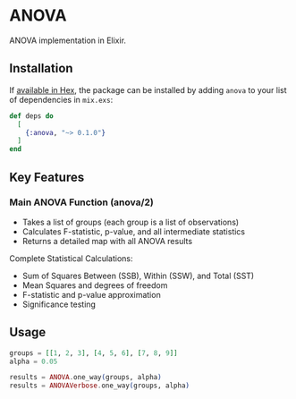 # ANOVA

ANOVA implementation in Elixir.

## Installation

If [available in Hex](https://hex.pm/docs/publish), the package can be installed by adding `anova` to your list of dependencies in `mix.exs`:

```elixir
def deps do
  [
    {:anova, "~> 0.1.0"}
  ]
end
```

## Key Features

### Main ANOVA Function (anova/2)

* Takes a list of groups (each group is a list of observations)
* Calculates F-statistic, p-value, and all intermediate statistics
* Returns a detailed map with all ANOVA results

Complete Statistical Calculations:

* Sum of Squares Between (SSB), Within (SSW), and Total (SST)
* Mean Squares and degrees of freedom
* F-statistic and p-value approximation
* Significance testing

## Usage

```elixir
groups = [[1, 2, 3], [4, 5, 6], [7, 8, 9]]
alpha = 0.05

results = ANOVA.one_way(groups, alpha)
results = ANOVAVerbose.one_way(groups, alpha)
```